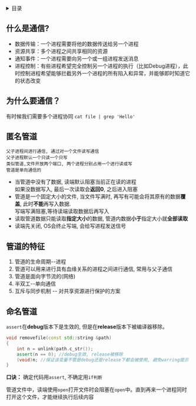 <details><summary>目录</summary>

- [什么是通信?](#什么是通信)
- [为什么要通信？](#为什么要通信)
- [匿名管道](#匿名管道)
- [管道的特征](#管道的特征)
- [命名管道](#命名管道)


</details>

## 什么是通信?
- 数据传输：一个进程需要将他的数据传送给另一个进程
- 资源共享：多个进程之间共享相同的资源
- 通知事件：一个进程需要向另一个或一组进程发送消息
- 进程控制：有些进程希望完全控制另一个进程的执行（比如Debug进程），此时控制进程希望能够拦截另外一个进程的所有陷入和异常，并能够即时知道它的状态改变

## 为什么要通信？
有时候我们需要多个进程协同
`cat file | grep 'Hello'`

## 匿名管道
    父子进程间进行通信, 通过对一个文件读写通信
    父子进程默认一个只读一个只写
    类似管道,文件开放两个端口, 两个进程分别占用一个进行读或写
    管道是单向通信的

- 当管道中没有了数据, 读端默认阻塞当前正在读的进程\
  如果没数据写入, 最后一次读取会**返回0**, 之后进入阻塞
- 管道是一个固定大小的文件, 当文件写满时, 再写有可能会将其原有的数据**覆盖**, 此时**不能**再写入数据.\
  写端写满阻塞,等待读端读取数据后再写入
- 读取管道数据只能读取**指定大小**的数据, 管道内数据**小于**指定大小就**全部读取**
- 读端先关闭, OS会终止写端, 会给写进程发送信号

## 管道的特征
1. 管道的生命周期--进程
2. 管道可以用来进行具有血缘关系的进程之间进行通信, 常用与父子通信
3. 管道是面向字节流的(网络)
4. 半双工--单向通信
5. 互斥与同步机制 -- 对共享资源进行保护的方案

## 命名管道
`assert`在**debug**版本下是生效的, 但是在**release**版本下被编译器移除。
```cpp
void removefile(const std::string &path)
{
    int n = unlink(path.c_str());
    assert(n == 0); //debug生效, release被移除
    (void)n; //保证该变量不管是debug还是release下都会被使用, 避免warring提示
}
```
**口诀：** 确定代码用`assert`, 不确定用`if判断`

管道文件中，读端使用`open`打开文件时会阻塞在`open`中。直到再来一个进程同时打开这个文件，才能继续执行后续内容
